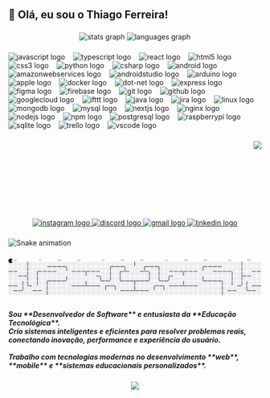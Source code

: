 <h2 align="left">👋 Olá, eu sou o Thiago Ferreira!</h2>

###

<div align="center">
  <img src="https://github-readme-stats.vercel.app/api?username=thiago-rferreira&hide_title=false&hide_rank=true&show_icons=true&include_all_commits=true&count_private=true&disable_animations=false&theme=dracula&locale=en&hide_border=false" height="150" alt="stats graph"  />
  <img src="https://github-readme-stats.vercel.app/api/top-langs?username=thiago-rferreira&locale=en&hide_title=false&layout=compact&card_width=320&langs_count=5&theme=dracula&hide_border=false" height="150" alt="languages graph"  />
</div>

###

<div align="left">
  <img src="https://cdn.jsdelivr.net/gh/devicons/devicon/icons/javascript/javascript-original.svg" height="37" alt="javascript logo"  />
  <img width="8" />
  <img src="https://cdn.jsdelivr.net/gh/devicons/devicon/icons/typescript/typescript-original.svg" height="37" alt="typescript logo"  />
  <img width="8" />
  <img src="https://cdn.jsdelivr.net/gh/devicons/devicon/icons/react/react-original.svg" height="37" alt="react logo"  />
  <img width="8" />
  <img src="https://cdn.jsdelivr.net/gh/devicons/devicon/icons/html5/html5-original.svg" height="37" alt="html5 logo"  />
  <img width="8" />
  <img src="https://cdn.jsdelivr.net/gh/devicons/devicon/icons/css3/css3-original.svg" height="37" alt="css3 logo"  />
  <img width="8" />
  <img src="https://cdn.jsdelivr.net/gh/devicons/devicon/icons/python/python-original.svg" height="37" alt="python logo"  />
  <img width="8" />
  <img src="https://cdn.jsdelivr.net/gh/devicons/devicon/icons/csharp/csharp-original.svg" height="37" alt="csharp logo"  />
  <img width="8" />
  <img src="https://cdn.jsdelivr.net/gh/devicons/devicon/icons/android/android-original.svg" height="37" alt="android logo"  />
  <img width="8" />
  <img src="https://cdn.jsdelivr.net/gh/devicons/devicon/icons/amazonwebservices/amazonwebservices-line-wordmark.svg" height="37" alt="amazonwebservices logo"  />
  <img width="8" />
  <img src="https://cdn.jsdelivr.net/gh/devicons/devicon/icons/androidstudio/androidstudio-original.svg" height="37" alt="androidstudio logo"  />
  <img width="8" />
  <img src="https://cdn.jsdelivr.net/gh/devicons/devicon/icons/arduino/arduino-original.svg" height="37" alt="arduino logo"  />
  <img width="8" />
  <img src="https://cdn.jsdelivr.net/gh/devicons/devicon/icons/apple/apple-original.svg" height="37" alt="apple logo"  />
  <img width="8" />
  <img src="https://cdn.jsdelivr.net/gh/devicons/devicon/icons/docker/docker-original.svg" height="37" alt="docker logo"  />
  <img width="8" />
  <img src="https://cdn.jsdelivr.net/gh/devicons/devicon/icons/dot-net/dot-net-original.svg" height="37" alt="dot-net logo"  />
  <img width="8" />
  <img src="https://cdn.jsdelivr.net/gh/devicons/devicon/icons/express/express-original.svg" height="37" alt="express logo"  />
  <img width="8" />
  <img src="https://cdn.jsdelivr.net/gh/devicons/devicon/icons/figma/figma-original.svg" height="37" alt="figma logo"  />
  <img width="8" />
  <img src="https://cdn.jsdelivr.net/gh/devicons/devicon/icons/firebase/firebase-plain.svg" height="37" alt="firebase logo"  />
  <img width="8" />
  <img src="https://cdn.jsdelivr.net/gh/devicons/devicon/icons/git/git-original.svg" height="37" alt="git logo"  />
  <img width="8" />
  <img src="https://cdn.jsdelivr.net/gh/devicons/devicon/icons/github/github-original.svg" height="37" alt="github logo"  />
  <img width="8" />
  <img src="https://cdn.jsdelivr.net/gh/devicons/devicon/icons/googlecloud/googlecloud-original.svg" height="37" alt="googlecloud logo"  />
  <img width="8" />
  <img src="https://cdn.jsdelivr.net/gh/devicons/devicon/icons/ifttt/ifttt-original.svg" height="37" alt="ifttt logo"  />
  <img width="8" />
  <img src="https://cdn.jsdelivr.net/gh/devicons/devicon/icons/java/java-original.svg" height="37" alt="java logo"  />
  <img width="8" />
  <img src="https://cdn.jsdelivr.net/gh/devicons/devicon/icons/jira/jira-original.svg" height="37" alt="jira logo"  />
  <img width="8" />
  <img src="https://cdn.jsdelivr.net/gh/devicons/devicon/icons/linux/linux-original.svg" height="37" alt="linux logo"  />
  <img width="8" />
  <img src="https://cdn.jsdelivr.net/gh/devicons/devicon/icons/mongodb/mongodb-original.svg" height="37" alt="mongodb logo"  />
  <img width="8" />
  <img src="https://cdn.jsdelivr.net/gh/devicons/devicon/icons/mysql/mysql-original.svg" height="37" alt="mysql logo"  />
  <img width="8" />
  <img src="https://cdn.jsdelivr.net/gh/devicons/devicon/icons/nextjs/nextjs-original.svg" height="37" alt="nextjs logo"  />
  <img width="8" />
  <img src="https://cdn.jsdelivr.net/gh/devicons/devicon/icons/nginx/nginx-original.svg" height="37" alt="nginx logo"  />
  <img width="8" />
  <img src="https://cdn.jsdelivr.net/gh/devicons/devicon/icons/nodejs/nodejs-original.svg" height="37" alt="nodejs logo"  />
  <img width="8" />
  <img src="https://cdn.jsdelivr.net/gh/devicons/devicon/icons/npm/npm-original-wordmark.svg" height="37" alt="npm logo"  />
  <img width="8" />
  <img src="https://cdn.jsdelivr.net/gh/devicons/devicon/icons/postgresql/postgresql-original.svg" height="37" alt="postgresql logo"  />
  <img width="8" />
  <img src="https://cdn.jsdelivr.net/gh/devicons/devicon/icons/raspberrypi/raspberrypi-original.svg" height="37" alt="raspberrypi logo"  />
  <img width="8" />
  <img src="https://cdn.jsdelivr.net/gh/devicons/devicon/icons/sqlite/sqlite-original.svg" height="37" alt="sqlite logo"  />
  <img width="8" />
  <img src="https://cdn.jsdelivr.net/gh/devicons/devicon/icons/trello/trello-plain.svg" height="37" alt="trello logo"  />
  <img width="8" />
  <img src="https://cdn.jsdelivr.net/gh/devicons/devicon/icons/vscode/vscode-original.svg" height="37" alt="vscode logo"  />
</div>

###

<img align="right" height="154" src="https://media3.giphy.com/media/v1.Y2lkPTc5MGI3NjExZmN2bWQwOHluNG4weng0anl6Y283amF3eDc4bTg0MnVlc2dwaGZxaiZlcD12MV9pbnRlcm5hbF9naWZfYnlfaWQmY3Q9Zw/CuuSHzuc0O166MRfjt/giphy.gif"  />

###

<br clear="both">

<div align="center">
  <a href="https://www.instagram.com/thiago.rferreira/" target="_blank">
    <img src="https://img.shields.io/static/v1?message=Instagram&logo=instagram&label=&color=E4405F&logoColor=white&labelColor=&style=for-the-badge" height="35" alt="instagram logo"  />
  </a>
  <a href="apenasumcara" target="_blank">
    <img src="https://img.shields.io/static/v1?message=Discord&logo=discord&label=&color=7289DA&logoColor=white&labelColor=&style=for-the-badge" height="35" alt="discord logo"  />
  </a>
  <a href="thiagoferreira435@gmail.com" target="_blank">
    <img src="https://img.shields.io/static/v1?message=Gmail&logo=gmail&label=&color=D14836&logoColor=white&labelColor=&style=for-the-badge" height="35" alt="gmail logo"  />
  </a>
  <a href="https://www.linkedin.com/in/thiagoferreira1/" target="_blank">
    <img src="https://img.shields.io/static/v1?message=LinkedIn&logo=linkedin&label=&color=0077B5&logoColor=white&labelColor=&style=for-the-badge" height="35" alt="linkedin logo"  />
  </a>
</div>

###

<img src="https://raw.githubusercontent.com/thiago-rferreira/thiago-rferreira/output/snake.svg" alt="Snake animation" />

###

<picture>
  <source media="(prefers-color-scheme: dark)" srcset="https://raw.githubusercontent.com/thiago-rferreira/thiago-rferreira/output/pacman-contribution-graph-dark.svg">
  <source media="(prefers-color-scheme: light)" srcset="https://raw.githubusercontent.com/thiago-rferreira/thiago-rferreira/output/pacman-contribution-graph.svg">
  <img alt="pacman contribution graph" src="https://raw.githubusercontent.com/thiago-rferreira/thiago-rferreira/output/pacman-contribution-graph.svg">
</picture>

###

<h5 align="left">Sou **Desenvolvedor de Software** e entusiasta da **Educação Tecnológica**.  <br>Crio sistemas inteligentes e eficientes para resolver problemas reais, conectando inovação, performance e experiência do usuário.<br><br>Trabalho com tecnologias modernas no desenvolvimento **web**, **mobile** e **sistemas educacionais personalizados**.</h5>

###

<div align="center">
  <img src="https://profile-counter.glitch.me/thiago-rferreira/count.svg?"  />
</div>

###